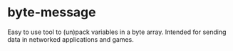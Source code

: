# byte-message
 Easy to use tool to (un)pack variables in a byte array. Intended for sending data in networked applications and games.
